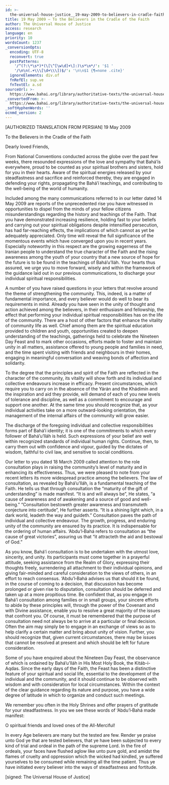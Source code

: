 ```yaml
---
id: >-
  the-universal-house-justice__19-may-2009-to-believers-in-cradle-faith__1491660956__en
title: 19 May 2009 – To the Believers in the Cradle of the Faith
author: The Universal House of Justice
access: research
language: en
priority: 10
wordsCount: 1237
_conversionOpts:
  encoding: UTF-8
  reconvert: true
  postPatterns:
    '/^(?:\*\s*)*(\[\^[\w\d]+\]:)\s*\n*/': '$1 '
    '/\n\n(.+\\\[\d+\\\])$/': '\n\n$1 {¶=none .cite}'
  ignoreElements: div.of
  fnRefEl: sup.ve
  fnTextEl: a.sd
sourceUrl: >-
  https://www.bahai.org/library/authoritative-texts/the-universal-house-of-justice/messages/20090519_001/20090519_001.xhtml
_convertedFrom: >-
  https://www.bahai.org/library/authoritative-texts/the-universal-house-of-justice/messages/20090519_001/20090519_001.xhtml
_softHyphenWords: ''
ocnmd_version: 2
---
```

\[AUTHORIZED TRANSLATION FROM PERSIAN\]
19 May 2009

To the Believers in the Cradle of the Faith

Dearly loved Friends,

From National Conventions conducted across the globe over the past few weeks, there resounded expressions of the love and sympathy that Bahá’ís everywhere, proud to be counted as your spiritual brothers and sisters, hold for you in their hearts. Aware of the spiritual energies released by your steadfastness and sacrifice and reinforced thereby, they are engaged in defending your rights, propagating the Bahá’í teachings, and contributing to the well-being of the world of humanity.

Included among the many communications referred to in our letter dated 14 May 2009 are reports of the unprecedented rise you have witnessed in opportunities to dispel from the minds of your fellow citizens misunderstandings regarding the history and teachings of the Faith. That you have demonstrated increasing resilience, holding fast to your beliefs and carrying out your spiritual obligations despite intensified persecution, has had far-reaching effects, the implications of which cannot as yet be adequately appreciated. Only time will reveal the full significance of the momentous events which have converged upon you in recent years. Especially noteworthy in this respect are the growing eagerness of the Iranian people to understand the true character of the Faith and the rising awareness among the youth of your country that a new source of hope for the future is to be found in the teachings of Bahá’u’lláh. Your hearts thus assured, we urge you to move forward, wisely and within the framework of the guidance laid out in our previous communications, to discharge your individual spiritual responsibilities.

A number of you have raised questions in your letters that revolve around the theme of strengthening the community. This, indeed, is a matter of fundamental importance, and every believer would do well to bear its requirements in mind. Already you have seen in the unity of thought and action achieved among the believers, in their enthusiasm and fellowship, the effect that performing your individual spiritual responsibilities has on the life of the community. There are a host of other factors that enhance the vitality of community life as well. Chief among them are the spiritual education provided to children and youth, opportunities created to deepen understanding of the teachings, gatherings held to celebrate the Nineteen Day Feast and to mark other occasions, efforts made to foster and maintain unity in all matters, assistance offered to young people and families in need, and the time spent visiting with friends and neighbours in their homes, engaging in meaningful conversation and weaving bonds of affection and solidarity.

To the degree that the principles and spirit of the Faith are reflected in the character of the community, its vitality will show forth and its individual and collective endeavours increase in efficacy. Present circumstances, which require you to carry on in the absence of the Yárán and the Khádimín and the inspiration and aid they provide, will demand of each of you new levels of tolerance and discipline, as well as a commitment to encourage and support one another. At the same time you should recognize that, as your individual activities take on a more outward-looking orientation, the management of the internal affairs of the community will grow easier.

The discharge of the foregoing individual and collective responsibilities forms part of Bahá’í identity; it is one of the commitments to which every follower of Bahá’u’lláh is held. Such expressions of your belief are well within recognized standards of individual human rights. Continue, then, to carry them out with confidence and vigour, guided by the dictates of wisdom, faithful to civil law, and sensitive to social conditions.

Our letter to you dated 18 March 2009 called attention to the role consultation plays in raising the community’s level of maturity and in enhancing its effectiveness. Thus, we were pleased to note from your recent letters its more widespread practice among the believers. The law of consultation, as revealed by Bahá’u’lláh, is a fundamental teaching of the Faith. He tells us that through consultation the “maturity of the gift of understanding” is made manifest. “It is and will always be”, He states, “a cause of awareness and of awakening and a source of good and well-being.” “Consultation bestoweth greater awareness and transmuteth conjecture into certitude”, He further asserts. “It is a shining light which, in a dark world, leadeth the way and guideth.” Consultation paves the path of individual and collective endeavour. The growth, progress, and enduring unity of the community are ensured by its practice. It is indispensable for the ordering of human affairs. ‘Abdu’l‑Bahá refers to consultation as “the cause of great victories”, assuring us that “it attracteth the aid and bestowal of God.”

As you know, Bahá’í consultation is to be undertaken with the utmost love, sincerity, and unity. Its participants must come together in a prayerful attitude, seeking assistance from the Realm of Glory, expressing their thoughts freely, surrendering all attachment to their individual opinions, and giving fair-minded and careful consideration to the views of others, in an effort to reach consensus. ‘Abdu’l‑Bahá advises us that should it be found, in the course of coming to a decision, that discussion has become prolonged or given rise to disputation, consultation should be deferred and taken up at a more propitious time. Be confident that, as you engage in Bahá’í consultation among families or in small groups, your sincere efforts to abide by these principles will, through the power of the Covenant and with Divine assistance, enable you to resolve a great majority of the issues that confront you. Of course, it must be remembered that the purpose of consultation need not always be to arrive at a particular or final decision. Often the aim may simply be to engage in an exchange of views so as to help clarify a certain matter and bring about unity of vision. Further, you should recognize that, given current circumstances, there may be issues that cannot be resolved at present and which should be left for future consideration.

Some of you have enquired about the Nineteen Day Feast, the observance of which is ordained by Bahá’u’lláh in His Most Holy Book, the Kitáb-i-Aqdas. Since the early days of the Faith, the Feast has been a distinctive feature of your spiritual and social life, essential to the development of the individual and the community, and it should continue to be observed with wisdom and with consideration for local circumstances. Within the context of the clear guidance regarding its nature and purpose, you have a wide degree of latitude in which to organize and conduct such meetings.

We remember you often in the Holy Shrines and offer prayers of gratitude for your steadfastness. In you we see these words of ‘Abdu’l‑Bahá made manifest:

O spiritual friends and loved ones of the All-Merciful!

In every Age believers are many but the tested are few. Render ye praise unto God ye that are tested believers, that ye have been subjected to every kind of trial and ordeal in the path of the supreme Lord. In the fire of ordeals, your faces have flushed aglow like unto pure gold, and amidst the flames of cruelty and oppression which the wicked had kindled, ye suffered yourselves to be consumed while remaining all the time patient. Thus ye have initiated every believer into the ways of steadfastness and fortitude.

\[signed: The Universal House of Justice\]
